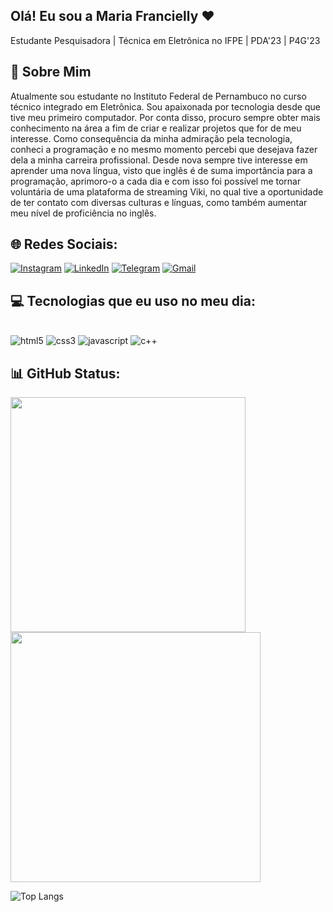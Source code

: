 ## Olá! Eu sou a Maria Francielly ❤️

Estudante Pesquisadora | Técnica em Eletrônica no IFPE | PDA'23 | P4G'23

## 📖 Sobre Mim

Atualmente sou estudante no Instituto Federal de Pernambuco no curso técnico integrado em Eletrônica. Sou apaixonada por tecnologia desde que tive meu primeiro computador. Por conta disso, procuro sempre obter mais conhecimento na área a fim de criar e realizar projetos que for de meu interesse. Como consequência da minha admiração pela tecnologia, conheci a programação e no mesmo momento percebi que desejava fazer dela a minha carreira profissional. Desde nova sempre tive interesse em aprender uma nova língua, visto que inglês é de suma importância para a programação, aprimoro-o a cada dia e com isso foi possível me tornar voluntária de uma plataforma de streaming Viki, no qual tive a oportunidade de ter contato com diversas culturas e línguas, como também aumentar meu nível de proficiência no inglês.

## 🌐 Redes Sociais:

[![Instagram](https://img.shields.io/badge/Instagram-E4405F?style=for-the-badge&logo=instagram&logoColor=white)](https://www.instagram.com/frananisio/)
[![LinkedIn](https://img.shields.io/badge/LinkedIn-0077B5?style=for-the-badge&logo=linkedin&logoColor=white)](https://www.linkedin.com/in/maria-francielly-602964217/)
[![Telegram](https://img.shields.io/badge/Telegram-2CA5E0?style=for-the-badge&logo=telegram&logoColor=white)](https://t.me/frananisio1)
[![Gmail](https://img.shields.io/badge/Gmail-D14836?style=for-the-badge&logo=gmail&logoColor=white)](mfranciellyanisio@gmail.com)

## 💻 Tecnologias que eu uso no meu dia:

<div style="display: inline_block"><br/>
    <img align-items="center" alt="html5" src="https://img.shields.io/badge/HTML5-E34F26?style=for-the-badge&logo=html5&logoColor=white"/>
    <img align-items="center" alt="css3" src="https://img.shields.io/badge/CSS3-1572B6?style=for-the-badge&logo=css3&logoColor=white"/>
    <img align-items="center" alt="javascript" src="https://img.shields.io/badge/JavaScript-323330?style=for-the-badge&logo=javascript&logoColor=F7DF1E"/>
    <img align-items="center" alt="c++" src="https://img.shields.io/badge/C%2B%2B-00599C?style=for-the-badge&logo=c%2B%2B&logoColor=white"/>
</div>

## 📊 GitHub Status:

<img src="https://github-readme-stats.vercel.app/api?username=frananisio&show_icons=true&theme=dracula" width=376px/>  <img src="https://github-readme-streak-stats.herokuapp.com/?user=frananisio&theme=dracula&hide_border=false"  width="400px" />

![Top Langs](https://github-readme-stats.vercel.app/api/top-langs/?username=frananisio&theme=dracula&layout=compact)
